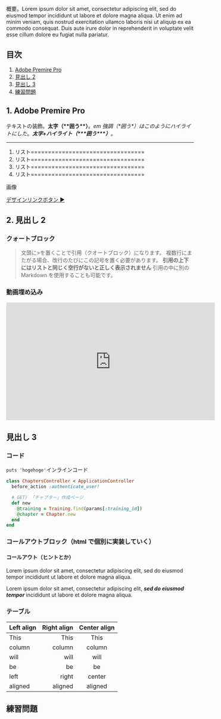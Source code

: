 概要。Lorem ipsum dolor sit amet, consectetur adipiscing elit, sed do eiusmod tempor incididunt ut labore et dolore magna aliqua. Ut enim ad minim veniam, quis nostrud exercitation ullamco laboris nisi ut aliquip ex ea commodo consequat. Duis aute irure dolor in reprehenderit in voluptate velit esse cillum dolore eu fugiat nulla pariatur.

## 目次

1. [Adobe Premire Pro](#toc1)
2. [見出し 2](#toc2)
3. [見出し 3](#toc3)
4. [練習問題](#quiz)

## <a id="toc1"></a> 1. Adobe Premire Pro

テキストの装飾。**太字（\*\*囲う\*\*）**。_em 強調（\*囲う\*）はこのようにハイライトにした_。**_太字+ハイライト（\*\*\*囲う\*\*\*）_**。

---

1. リスト=================================
2. リスト=================================
3. リスト=================================
4. リスト=================================

画像

<div class="main-content__link">
  <a href="" class="link-btn">デザインリンクボタン ▶︎ </a>
</div>

## <a id="toc2"></a> 2. 見出し 2

### クォートブロック

> 文頭に>を置くことで引用（クオートブロック）になります。
> 複数行にまたがる場合、改行のたびにこの記号を置く必要があります。
> **引用の上下にはリストと同じく空行がないと正しく表示されません**
> 引用の中に別の Markdown を使用することも可能です。

### 動画埋め込み

<iframe width="560" height="315" src="https://www.youtube.com/embed/_QUNSiBu4PY" title="YouTube video player" frameborder="0" allow="accelerometer; autoplay; clipboard-write; encrypted-media; gyroscope; picture-in-picture" allowfullscreen></iframe>

## <a id="toc3"></a> 見出し 3

### コード

`puts 'hogehoge'`インラインコード

```ruby
class ChaptersController < ApplicationController
  before_action :authenticate_user!

  # GET) 「チャプター」作成ページ
  def new
    @training = Training.find(params[:training_id])
    @chapter = Chapter.new
  end
end
```

### コールアウトブロック（html で個別に実装していく）

<div class="main-content__callouts">
  <h4>コールアウト（ヒントとか）</h4>
  <p>Lorem ipsum dolor sit amet, consectetur adipiscing elit, sed do eiusmod tempor incididunt ut labore et
    dolore magna aliqua.</p>
  <p>Lorem ipsum dolor sit amet, consectetur adipiscing elit, <strong><em>sed do eiusmod tempor</em></strong>
    incididunt ut labore et dolore magna aliqua.</p>
</div>

### テーブル

| Left align | Right align | Center align |
| :--------- | ----------: | :----------: |
| This       |        This |     This     |
| column     |      column |    column    |
| will       |        will |     will     |
| be         |          be |      be      |
| left       |       right |    center    |
| aligned    |     aligned |   aligned    |

## <a id="quiz"></a> 練習問題
